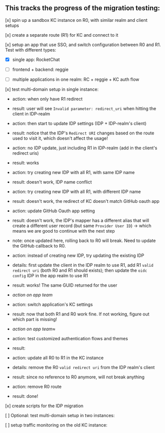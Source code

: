 ## This tracks the progress of the migration testing:

[x] spin up a sandbox KC instance on R0, with similar realm and client setups

[x] create a separate route (R1) for KC and connect to it

[x] setup an app that use SSO, and switch configuration between R0 and R1. Test with different types:
  - [x] single app: RocketChat
  - [ ] frontend + backend: reggie
  - [ ] multiple applications in one realm: RC + reggie + KC auth flow


[x] test multi-domain setup in single instance:
  - action: when only have R1 redirect
  - result: user will see `Invalid parameter: redirect_uri` when hitting the client in IDP-realm

  - action: then start to update IDP settings (IDP + IDP-realm's client)
  - result: notice that the IDP's `Redirect URI` changes based on the route used to visit it, which doesn't affect the usage!

  - action: no IDP update, just including R1 in IDP-realm (add in the client's redirect uris)
  - result: works

  - action: try creating new IDP with all R1, with same IDP name
  - result: doesn't work, IDP name conflict

  - action: try creating new IDP with all R1, with different IDP name
  - result: doesn't work, the redirect of KC doesn't match GitHub oauth app

  - action: update GitHub Oauth app setting
  - result: doesn't work, the IDP's mapper has a different alias that will create a different user record (but same `Provider User ID`) -> which means we are good to continue with the next step
  - note: once updated here, rolling back to R0 will break. Need to update the GitHub callback to R0. 

  - action: instead of creating new IDP, try updating the existing IDP
  - details: first update the client in the IDP realm to use R1, add R1 `valid redirect uri` (both R0 and R1 should exists); then update the `oidc config` IDP in the app realm to use R1
  - result: works! The same GUID returned for the user

  - *action on app team*
  - action: switch application's KC settings
  - result: now that both R1 and R0 work fine. If not working, figure out which part is missing!

  - *action on app team*≈
  - action: test customized authentication flows and themes
  - result: 

  - action: update all R0 to R1 in the KC instance
  - details: remove the R0 `valid redirect uri` from the IDP realm's client
  - result: since no reference to R0 anymore, will not break anything

  - action: remove R0 route
  - result: done!


[x] create scripts for the IDP migration

[ ] Optional: test multi-domain setup in two instances:

[ ] setup traffic monitoring on the old KC instance:
